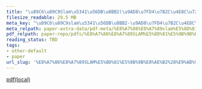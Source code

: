 ```yaml
---
title: "\u89C6\u89C9Slam\u5341\u56DB\u8BB2(\u9AD8\u7FD4\u7B2C\u4E8C\u7248)"
filesize_readable: 29.5 MB
meta_key: "\u89C6\u89C9slam\u5341\u56DB\u8BB2-\u9AD8\u7FD4\u7B2C\u4E8C\u7248"
meta_relpath: paper-extra-data/pdf-meta/%E8%A7%86%E8%A7%89slam%E5%8D%81%E5%9B%9B%E8%AE%B2-%E9%AB%98%E7%BF%94%E7%AC%AC%E4%BA%8C%E7%89%88.yaml
pdf_relpath: paper-repo/pdfs/%E8%A7%86%E8%A7%89SLAM%E5%8D%81%E5%9B%9B%E8%AE%B2%28%E9%AB%98%E7%BF%94%E7%AC%AC%E4%BA%8C%E7%89%88%29.pdf
reading_status: TBD
tags:
- other-default
- paper
url_slug: '%E8%A7%86%E8%A7%89SLAM%E5%8D%81%E5%9B%9B%E8%AE%B2%28%E9%AB%98%E7%BF%94%E7%AC%AC%E4%BA%8C%E7%89%88%29'
---
```


[pdf(local)](../../paper-repo/pdfs/%E8%A7%86%E8%A7%89SLAM%E5%8D%81%E5%9B%9B%E8%AE%B2%28%E9%AB%98%E7%BF%94%E7%AC%AC%E4%BA%8C%E7%89%88%29.pdf)
